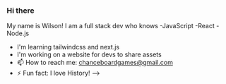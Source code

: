 ### Hi there 
My name is Wilson! I am a full stack dev who knows
-JavaScript 
-React
-Node.js 

- I'm learning tailwindcss and next.js
- I'm working on a website for devs to share assets
- 📫 How to reach me: chanceboardgames@gmail.com
- ⚡ Fun fact: I love History!
-->
